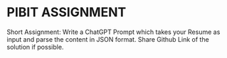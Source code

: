 # PIBIT ASSIGNMENT
 Short Assignment: Write a ChatGPT Prompt which takes your Resume as input and parse the content in JSON format. Share Github Link of the solution if possible.
